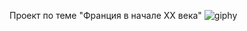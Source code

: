 Проект по теме "Франция в начале XX века"
![giphy](https://github.com/fefumo/itmo/assets/77743898/e71b8ed2-c635-42ea-97bc-1aecf752582d)
